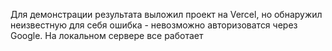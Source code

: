 Для демонстрации результата выложил проект на Vercel, но обнаружил неизвестную для себя ошибка - невозможно авторизоватся через Google. На локальном сервере все работает
